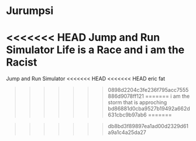 # Jurumpsi
<<<<<<< HEAD
Jump and Run Simulator 
Life is a Race and i am the Racist
=======
Jump and Run Simulator
<<<<<<< HEAD
<<<<<<< HEAD
eric fat
>>>>>>> 0898d2204c3fe236f795acc7555886d9078ff121
=======
i am the storm that is approching
>>>>>>> bd86881d0cba9527b19492a662d631cbc9b97ab6
=======

>>>>>>> db8bd3f89897ea1ad00d2329d61a9a1c4a25da27
